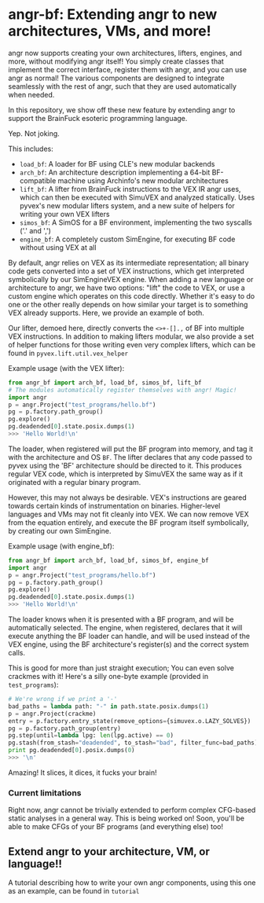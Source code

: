 # angr-bf: Extending angr to new architectures, VMs, and more!

angr now supports creating your own architectures, lifters, engines, and more, without modifying angr itself!
You simply create classes that implement the correct interface, register them with angr, and you can use angr as normal!
The various components are designed to integrate seamlessly with the rest of angr, such that they are used automatically
when needed.

In this repository, we show off these new feature by extending angr to support the BrainFuck esoteric programming language.

Yep.  Not joking.

This includes:
* `load_bf`: A loader for BF using CLE's new modular backends
* `arch_bf`: An architecture description implementing a 64-bit BF-compatible machine using Archinfo's new modular architectures
* `lift_bf`: A lifter from BrainFuck instructions to the VEX IR angr uses, which can then be executed with SimuVEX and analyzed statically.  Uses pyvex's new modular lifters system, and a new suite of helpers for writing your own VEX lifters
* `simos_bf`: A SimOS for a BF environment, implementing the two syscalls ('.' and ',')
* `engine_bf`: A completely custom SimEngine, for executing BF code without using VEX at all


By default, angr relies on VEX as its intermediate representation; all binary code gets converted into a set of
VEX instructions, which get interpreted symbolically by our SimEngineVEX engine.
When adding a new language or architecture to angr, we have two options: "lift" the code to VEX, or use a custom engine
which operates on this code directly.
Whether it's easy to do one or the other really depends on how similar your target is to something VEX already supports.
Here, we provide an example of both.

Our lifter, demoed here, directly converts the `<>+-[].,` of BF into multiple VEX instructions.
In addition to making lifters modular, we also provide a set of helper functions for those writing even very
complex lifters, which can be found in `pyvex.lift.util.vex_helper`

Example usage (with the VEX lifter):
```python
from angr_bf import arch_bf, load_bf, simos_bf, lift_bf
# The modules automatically register themselves with angr! Magic!
import angr
p = angr.Project("test_programs/hello.bf")
pg = p.factory.path_group()
pg.explore()
pg.deadended[0].state.posix.dumps(1)
>>> 'Hello World!\n'
```

The loader, when registered will put the BF program into memory, and tag it with the architecture and OS `BF`.
The lifter declares that any code passed to pyvex using the 'BF' architecture should be directed to it.
This produces regular VEX code, which is interpreted by SimuVEX the same way as if it originated with a regular
binary program.

However, this may not always be desirable.  VEX's instructions are geared towards certain kinds of
instrumentation on binaries.  Higher-level languages and VMs may not fit cleanly into VEX.
We can now remove VEX from the equation entirely, and execute the BF program itself symbolically,
by creating our own SimEngine.

Example usage (with engine_bf):
```python
from angr_bf import arch_bf, load_bf, simos_bf, engine_bf
import angr
p = angr.Project("test_programs/hello.bf")
pg = p.factory.path_group()
pg.explore()
pg.deadended[0].state.posix.dumps(1)
>>> 'Hello World!\n'
```

The loader knows when it is presented with a BF program, and will be automatically selected.
The engine, when registered, declares that it will execute anything the BF loader can handle, and will be used
instead of the VEX engine, using the BF architecture's register(s) and the correct system calls.

This is good for more than just straight execution;
You can even solve crackmes with it! Here's a silly one-byte example (provided in `test_programs`):
```python
# We're wrong if we print a '-'
bad_paths = lambda path: "-" in path.state.posix.dumps(1)
p = angr.Project(crackme)
entry = p.factory.entry_state(remove_options={simuvex.o.LAZY_SOLVES})
pg = p.factory.path_group(entry)
pg.step(until=lambda lpg: len(lpg.active) == 0)
pg.stash(from_stash="deadended", to_stash="bad", filter_func=bad_paths)
print pg.deadended[0].posix.dumps(0)
>>> '\n'
```

Amazing! It slices, it dices, it fucks your brain!

### Current limitations
Right now, angr cannot be trivially extended to perform complex CFG-based static analyses in a general way.
This is being worked on! Soon, you'll be able to make CFGs of your BF programs (and everything else) too!

## Extend angr to your architecture, VM, or language!!

A tutorial describing how to write your own angr components, using this one as an example, can be found in `tutorial`
